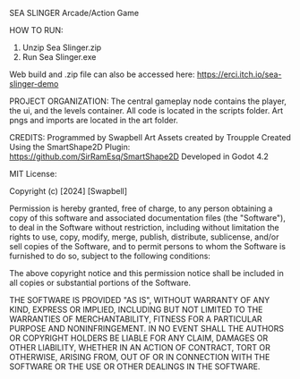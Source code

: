 SEA SLINGER
Arcade/Action Game

HOW TO RUN:
1. Unzip Sea Slinger.zip
2. Run Sea Slinger.exe

Web build and .zip file can also be accessed here:
https://erci.itch.io/sea-slinger-demo

PROJECT ORGANIZATION:
The central gameplay node contains the player, the ui, and the levels container.
All code is located in the scripts folder.
Art pngs and imports are located in the art folder.


CREDITS:
Programmed by Swapbell
Art Assets created by Troupple
Created Using the SmartShape2D Plugin: https://github.com/SirRamEsq/SmartShape2D
Developed in Godot 4.2

MIT License:

Copyright (c) [2024] [Swapbell]

Permission is hereby granted, free of charge, to any person obtaining a copy
of this software and associated documentation files (the "Software"), to deal
in the Software without restriction, including without limitation the rights
to use, copy, modify, merge, publish, distribute, sublicense, and/or sell
copies of the Software, and to permit persons to whom the Software is
furnished to do so, subject to the following conditions:

The above copyright notice and this permission notice shall be included in all
copies or substantial portions of the Software.

THE SOFTWARE IS PROVIDED "AS IS", WITHOUT WARRANTY OF ANY KIND, EXPRESS OR
IMPLIED, INCLUDING BUT NOT LIMITED TO THE WARRANTIES OF MERCHANTABILITY,
FITNESS FOR A PARTICULAR PURPOSE AND NONINFRINGEMENT. IN NO EVENT SHALL THE
AUTHORS OR COPYRIGHT HOLDERS BE LIABLE FOR ANY CLAIM, DAMAGES OR OTHER
LIABILITY, WHETHER IN AN ACTION OF CONTRACT, TORT OR OTHERWISE, ARISING FROM,
OUT OF OR IN CONNECTION WITH THE SOFTWARE OR THE USE OR OTHER DEALINGS IN THE
SOFTWARE.
